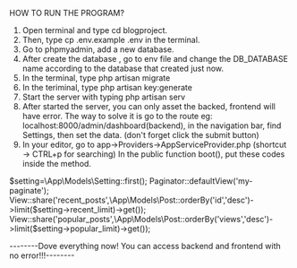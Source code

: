 HOW TO RUN THE PROGRAM?

1. Open terminal and type cd blogproject. 
3. Then, type cp .env.example .env in the terminal.
3. Go to phpmyadmin, add a new database.
4. After create the database , go to env file and change the DB_DATABASE name according to     the database that created just now.
5. In the terminal, type php artisan migrate
6. In the teriminal, type php artisan key:generate
7. Start the server with typing php artisan serv
8. After started the server, you can only asset the backed, frontend will have error. The      way to solve it is go to the route eg: localhost:8000/admin/dashboard(backend), in the      navigation bar, find Settings, then set the data. (don't forget click the submit button)
9. In your editor, go to app->Providers->AppServiceProvider.php (shortcut -> CTRL+p for        searching) In the public function boot(), put these codes inside the method.

  $setting=\App\Models\Setting::first();
        Paginator::defaultView('my-paginate');
        View::share('recent_posts',\App\Models\Post::orderBy('id','desc')->limit($setting->recent_limit)->get());
        View::share('popular_posts',\App\Models\Post::orderBy('views','desc')->limit($setting->popular_limit)->get());

--------Dove everything now! You can access backend and frontend with no error!!!-------- 

